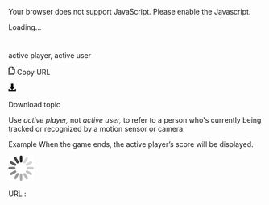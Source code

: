 Your browser does not support JavaScript. Please enable the Javascript.

Loading...

# 

active player, active user

![Copy URL](active-player-active-user_files/Copy.png)
Copy URL

![Download](active-player-active-user_files/Download.png)

Download topic

Use *active player,* not *active user,* to refer to a person who's currently being tracked or recognized by a motion sensor or camera.

Example When the game ends, the active player’s score will be displayed.

![In progress](active-player-active-user_files/activity-large.gif)

URL :
